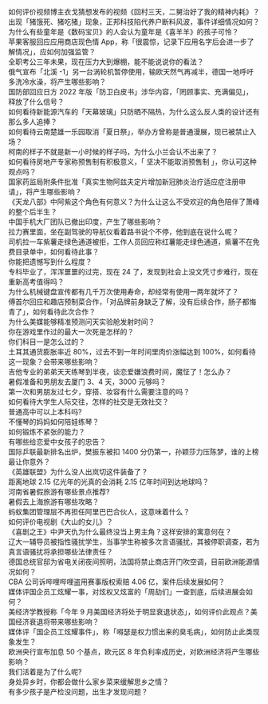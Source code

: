 如何评价视频博主衣戈猜想发布的视频《回村三天，二舅治好了我的精神内耗》？  
出现「猪饿死、猪吃猪」现象，正邦科技陷代养户断料风波，事件详细情况如何？  
为什么有些童年是《数码宝贝》的人会认为童年是《喜羊羊》的孩子可怜？  
苹果客服回应应用商店现色情 App，称「很震惊，记录下应用名字后会进一步了解情况」，应如何加强监管？  
全职考公三年未果，现在压力大到爆棚，能不能说说你的看法？  
俄气宣布「北溪 -1」另一台涡轮机暂停使用，输欧天然气再减半，德国一地呼吁多洗冷水澡，将产生哪些影响？  
国防部回应日方 2022 年版「防卫白皮书」涉华内容，「罔顾事实、充满偏见」，释放了什么信号？  
如何看待新能源汽车的「天幕玻璃」只防晒不隔热，为什么这么反人类的设计还有那么多人追捧？  
如何看待云南楚雄一乐园取消「夏日祭」，举办方曾称是普通漫展，现已被禁止入场？  
柯南的样子不就是新一小时候的样子吗，为什么小兰会认不出来了？  
如何看待房地产专家称预售制有积极意义，「 坚决不能取消预售制 」，你认可这种观点吗？  
国家药监局附条件批准「真实生物阿兹夫定片增加新冠肺炎治疗适应症注册申请」，将产生哪些影响？  
《天龙八部》中阿紫这个角色有何意义？为什么让这么不受欢迎的角色陪伴了萧峰的整个后半生？  
中国手机大厂团队已撤出印度，产生了哪些影响？  
拉力赛里面，坐在副驾驶的导航仪看着路书说个不停，他到底在说什么呢？  
司机拉一车紫薯走绿色通道被拒，工作人员回应称红薯能走绿色通道，紫薯不在免费目录单中，如何看待此事？  
你能把遗憾写到什么程度？  
专科毕业了，浑浑噩噩的过完，现在 24 了，发现到社会上没文凭寸步难行，现在重新高考值得吗？  
为什么机械键盘宣传都有几千万次使用寿命，却经常有使用一两年就坏了？  
傅首尔回应和趣店预制菜合作，「对品牌前身缺乏了解，没有后续合作，肠子都悔青了」，如何看待此次合作？  
为什么美媒能够精准预测问天实验舱发射时间？  
你在游戏里作过的最大一次死是怎样的？  
你们科目一是怎么过的？  
土耳其通货膨胀率近 80%，过去不到一年时间里肉价涨幅达到 100%，如何看待这一现象？会带来哪些影响？  
吉他专业的弟弟天天练琴到半夜，谈恋爱嫌浪费时间，魔怔了！怎么办？  
暑假准备和男朋友去厦门 3、4 天，3000 元够吗？  
第一次和男朋友过七夕，穿搭、妆容有什么需要注意的吗？  
如何看待大学生人际交往，怎样的社交是无效社交？  
普通高中可以上本科吗?  
不懂琴的妈妈如何陪娃练琴？  
如何锻炼不紧张的能力？  
有哪些给恋爱中女孩子的忠告？  
国际乒联最新排名出炉，樊振东被扣 1400 分仍第一，孙颖莎力压陈梦，谁的上榜最让你意外？  
《英雄联盟》为什么没人出岚切这件装备了？  
距离地球 2.15 亿光年的光真的会消耗 2.15 亿年时间到达地球吗？  
河南省暑假旅游有哪些景点推荐?  
暑假去上海旅游有哪些攻略？  
蚂蚁集团管理层不再担任阿里巴巴合伙人，这意味着什么？  
如何评价电视剧《大山的女儿》？  
《喜剧之王》中尹天仇为什么最终没当上男主角？这样安排的寓意何在？  
辽大一辅导员被指性骚扰学生，当事学生称被多次言语骚扰，其被停职调查，若为真言语骚扰将承担哪些法律责任？  
德国总统官邸为省电关闭夜间照明，法国将禁止商店开门吹空调，目前欧洲能源情况如何？  
CBA 公司诉哔哩哔哩盗用赛事版权索赔 4.06 亿，案件后续发展如何？  
媒体评国企员工炫耀一事，对炫权又炫富的「周劼们」一查到底，后续进展会如何？  
美经济学教授称「今年 9 月美国经济将处于明显衰退状态」，如何评价此观点？美国经济衰退将带来哪些影响？  
媒体评「国企员工炫耀事件」，称「嘚瑟是权力惯出来的臭毛病」，如何防止此类现象发生？  
欧洲央行宣布加息 50 个基点，欧元区 8 年负利率成历史，对欧洲经济将产生哪些影响？  
我们活着是为了什么呢?  
身处异乡时，你都会做什么家乡菜来缓解思乡之情？  
有多少孩子是产检没问题，出生才发现问题？  
